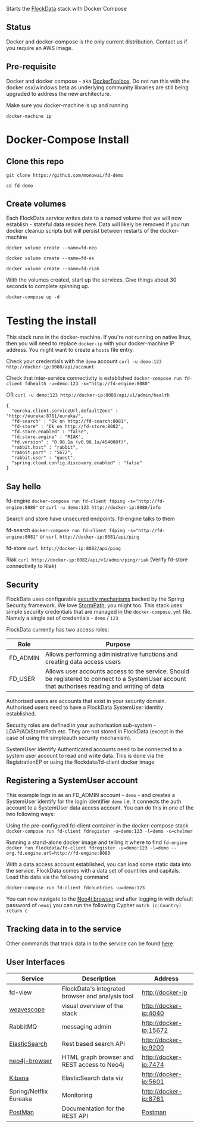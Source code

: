 
Starts the [FlockData](http://FlockData.com) stack with Docker Compose

## Status
Docker and docker-compose is the only current distribution. Contact us if you require an AWS image.

## Pre-requisite
Docker and docker compose  - aka [DockerToolbox](https://www.docker.com/products/docker-toolbox). Do not run this with the docker osx/windows beta as underlying community libraries are still being upgraded to address the new architecture.

Make sure you docker-machine is up and running

`docker-machine ip`

# Docker-Compose Install

## Clone this repo
`git clone https://github.com/monowai/fd-demo`

`cd fd-demo`

## Create volumes
Each FlockData service writes data to a named volume that we will now establish - stateful data resides here. Data will likely be removed if you run docker cleanup scripts but will persist between restarts of the docker-machine

`docker volume create --name=fd-neo`

`docker volume create --name=fd-es`

`docker volume create --name=fd-riak`


With the volumes created, start up the services. Give things about 30 seconds to complete spinning up.

`docker-compose up -d`

# Testing the install
This stack runs in the docker-machine. If you're not running on native linux, then you will need to replace `docker-ip` with your docker-machine IP address. You might want to create a `hosts` file entry.

Check your credentials with the `demo` account
`curl -u demo:123 http://docker-ip:8080/api/account`

Check that inter-service connectivity is established
`docker-compose run fd-client fdhealth -u=demo:123 -s="http://fd-engine:8080"`

OR
`curl -u demo:123 http://docker-ip:8080/api/v1/admin/health`

```
{
  "eureka.client.serviceUrl.defaultZone" : "http://eureka:8761/eureka/",
  "fd-search" : "Ok on http://fd-search:8081",
  "fd-store" : "Ok on http://fd-store:8082",
  "fd.store.enabled" : "false",
  "fd.store.engine" : "RIAK",
  "fd.version" : "0.98.1a (v0.98.1a/454008f)",
  "rabbit.host" : "rabbit",
  "rabbit.port" : "5672",
  "rabbit.user" : "guest",
  "spring.cloud.config.discovery.enabled" : "false"
}
```

## Say hello

fd-engine
`docker-compose run fd-client fdping -s="http://fd-engine:8080"`
or
`curl -u demo:123 http://docker-ip:8080/info`

Search and store have unsecured endpoints. fd-engine talks to them

fd-search
`docker-compose run fd-client fdping -s="http://fd-engine:8081"`
or
`curl http://docker-ip:8081/api/ping`

fd-store
`curl http://docker-ip:8082/api/ping`

Riak
`curl http://docker-ip:8082/api/v1/admin/ping/riak` (Verify fd-store connectivity to Riak)

## Security

FlockData uses configurable [security mechanisms](https://github.com/monowai/flockdata.org/tree/master/fd-security) backed by the Spring Security framework. We love [StormPath](http://stormpath.com); you might too.
This stack uses simple security credentials that are managed in the `docker-compose.yml` file. Namely a single set of credentials - `demo` / `123`

FlockData currently has two access roles:

|Role|Purpose|
|---|---|
|FD_ADMIN|Allows performing administrative functions and creating data access users|
|FD_USER|Allows user accounts access to the service. Should be registered to connect to a SystemUser account that authorises reading and writing of data|

Authorised users are accounts that exist in your security domain. Authorised users need to have a FlockData SystemUser identity established. 

Security roles are defined in your authorisation sub-system - LDAP/AD/StormPath etc. They are not stored in FlockData (except in the case of using the simpleauth security mechanism).    

SystemUser identify
    Authenticated accounts need to be connected to a system user account to read and write data. This is done via the RegistrationEP or using the flockdata/fd-client docker image

## Registering a SystemUser account
This example logs in as an FD_ADMIN account - `demo` - and creates a SystemUser identify for the login identifier `demo` i.e. it connects the auth account to a SystemUser data access account. You can do this in one of the two following ways:

Using the pre-configured fd-client container in the docker-compose stack
`docker-compose run fd-client fdregister -u=demo:123 -l=demo -c=chelmer`

Running a stand-alone docker image and telling it where to find `fd-engine`
`docker run flockdata/fd-client fdregister -u=demo:123 -l=demo --org.fd.engine.url=http://fd-engine:8080`


With a data access account established, you can load some static data into the service. FlockData comes with a data set of countries and capitals. Load this data via the following command    

`docker-compose run fd-client fdcountries -u=demo:123`

You can now navigate to the [Neo4j browser](http://docker-ip:7474) and after logging in with default password of `neo4j` you can run the following Cypher
`match (c:Country) return c` 

## Tracking data in to the service

Other commands that track data in to the service can be found [here](https://github.com/monowai/flockdata.org/tree/master/fd-engine#interacting-with-flockdata)

## User Interfaces

|Service   |Description   |Address   |
|---|---|---|
|fd-view |FlockData's integrated browser and analysis tool   |[http://docker-ip](http://docker-ip)|
|[weavescope](https://www.weave.works/products/weave-scope/)|visual overview of the stack   |[http://docker-ip:4040](http://docker-ip:4040)|
|RabbitMQ |messaging admin|[http://docker-ip:15672](http://docker-ip:15672)|
|[ElasticSearch](https://www.elastic.co)|Rest based search API |[http://docker-ip:9200](http://docker-ip:9200)|
[neo4j-browser](http://neo4j.org)|HTML graph browser and REST access to Neo4j|[http://docker-ip:7474](http://docker-ip:7474)|
[Kibana](https://www.elastic.co/products/kibana)|ElasticSearch data viz|[http://docker-ip:5601](http://docker-ip:5601)|
|Spring/Netflix Eureaka|Monitoring|[http://docker-ip:8761](http://docker-ip:8761)|
|[PostMan](https://chrome.google.com/webstore/detail/postman/fhbjgbiflinjbdggehcddcbncdddomop?hl=en)|Documentation for the REST API|[Postman](https://github.com/monowai/flockdata.org/blob/master/fd.api-postman.json)|

